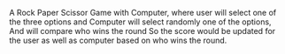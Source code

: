 A Rock Paper Scissor Game with Computer,
where user will select one of the three options and Computer will select randomly one of the options,
And will compare who wins the round
So the score would be updated for the user as well as computer based on who wins the round.
